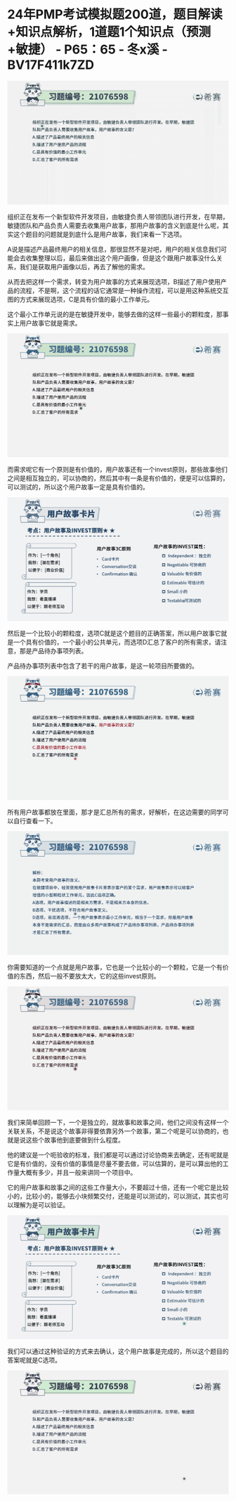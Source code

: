 # 24年PMP考试模拟题200道，题目解读+知识点解析，1道题1个知识点（预测+敏捷） - P65：65 - 冬x溪 - BV17F411k7ZD

![](img/edacc017a6dd278ed335429e4c8435d3_0.png)

组织正在发布一个新型软件开发项目，由敏捷负责人带领团队进行开发，在早期，敏捷团队和产品负责人需要去收集用户故事，那用户故事的含义到底是什么呢，其实这个题目的问题就是到底什么是用户故事，我们来看一下选项。

A说是描述产品最终用户的相关信息，那很显然不是对吧，用户的相关信息我们可能会去收集整理以后，最后来做出这个用户画像，但是这个跟用户故事没什么关系，我们是获取用户画像以后，再去了解他的需求。

从而去把这样一个需求，转变为用户故事的方式来展现选项，B描述了用户使用产品的流程，不是啊，这个流程的话它通常是一种操作流程，可以是用这种系统交互图的方式来展现选项，C是具有价值的最小工作单元。

这个最小工作单元说的是在敏捷开发中，能够去做的这样一些最小的颗粒度，那事实上用户故事它就是需求。

![](img/edacc017a6dd278ed335429e4c8435d3_2.png)

而需求呢它有一个原则是有价值的，用户故事还有一个invest原则，那些故事他们之间是相互独立的，可以协商的，然后其中有一条是有价值的，便是可以估算的，可以测试的，所以这个用户故事一定是具有价值的。



![](img/edacc017a6dd278ed335429e4c8435d3_4.png)

然后是一个比较小的颗粒度，选项C就是这个题目的正确答案，所以用户故事它就是一个具有价值的，一个最小的公共单元，而选项D汇总了客户的所有需求，请注意，那是产品待办事项列表。

产品待办事项列表中包含了若干的用户故事，是这一轮项目所要做的。

![](img/edacc017a6dd278ed335429e4c8435d3_6.png)

所有用户故事都放在里面，那才是汇总所有的需求，好解析，在这边需要的同学可以自行查看一下。

![](img/edacc017a6dd278ed335429e4c8435d3_8.png)

你需要知道的一个点就是用户故事，它也是一个比较小的一个颗粒，它是一个有价值的东西，然后一般不要放太大，它的这些invest原则。



![](img/edacc017a6dd278ed335429e4c8435d3_10.png)

我们来简单回顾一下，一个是独立的，就故事和故事之间，他们之间没有这样一个关联关系，不是说这个故事非得要依靠另外一个故事，第二个呢是可以协商的，也就是说这些个故事他到底要做到什么程度。

他的建议是一个呃验收的标准，我们都是可以通过讨论协商来去确定，还有呢就是它是有价值的，没有价值的事情是尽量不要去做，可以估算的，是可以算出他的工作量大概有多少，并且一般来讲同一个项目中。

它的用户故事和故事之间的这些工作量大小，不要超过十倍，还有一个呢它是比较小的，比较小的，能够去小块频繁交付，还能是可以测试的，可以测试，其实也可以理解为是可以验证。



![](img/edacc017a6dd278ed335429e4c8435d3_12.png)

我们可以通过这种验证的方式来去确认，这个用户故事是完成的，所以这个题目的答案呢就是C选项。

![](img/edacc017a6dd278ed335429e4c8435d3_14.png)